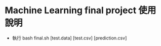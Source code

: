 # Machine Learning final project 使用說明

+ 執行    bash    final.sh    [test.data]    [test.csv]    [prediction.csv]

 

